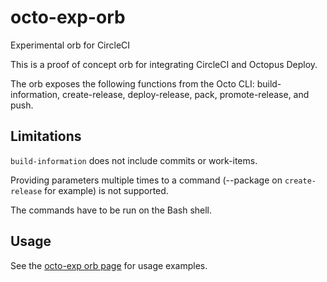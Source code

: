 # octo-exp-orb

Experimental orb for CircleCI

This is a proof of concept orb for integrating CircleCI and Octopus Deploy.

The orb exposes the following functions from the Octo CLI: build-information, create-release, deploy-release, pack, promote-release, and push.

## Limitations

`build-information` does not include commits or work-items.

Providing parameters multiple times to a command (--package on `create-release` for example) is not supported.

The commands have to be run on the Bash shell.

## Usage

See the [octo-exp orb page](https://circleci.com/orbs/registry/orb/octopus-samples/octo-exp#usage-examples) for usage examples.
